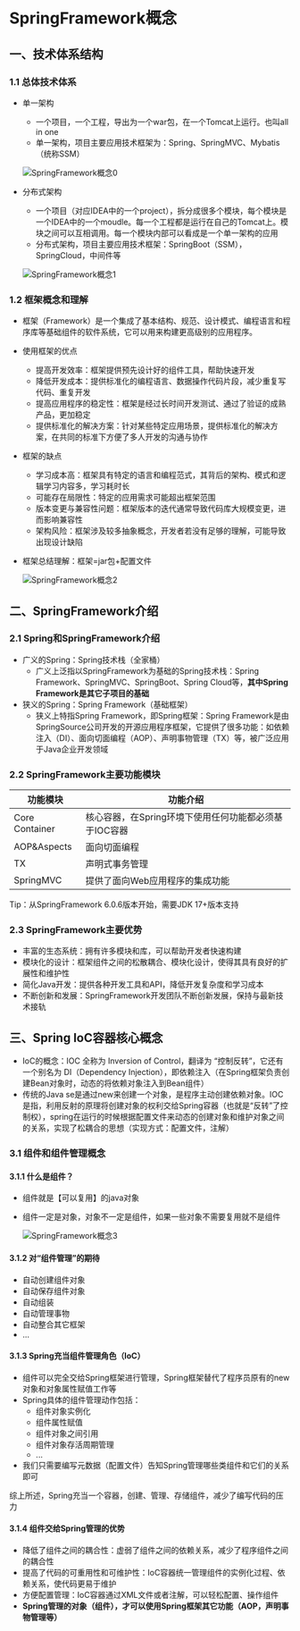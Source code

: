 # SpringFramework概念

## 一、技术体系结构

### 1.1 总体技术体系

* 单一架构
  * 一个项目，一个工程，导出为一个war包，在一个Tomcat上运行。也叫all in one
  * 单一架构，项目主要应用技术框架为：Spring、SpringMVC、Mybatis（统称SSM）
  
  ![SpringFramework概念0](image/SpringFramework概念/1710073490566.png)  

* 分布式架构
  * 一个项目（对应IDEA中的一个project），拆分成很多个模块，每个模块是一个IDEA中的一个moudle。每一个工程都是运行在自己的Tomcat上。模块之间可以互相调用。每一个模块内部可以看成是一个单一架构的应用
  * 分布式架构，项目主要应用技术框架：SpringBoot（SSM），SpringCloud，中间件等

  ![SpringFramework概念1](image/SpringFramework概念/1710073962954.png)  

### 1.2 框架概念和理解

* 框架（Framework）是一个集成了基本结构、规范、设计模式、编程语言和程序库等基础组件的软件系统，它可以用来构建更高级别的应用程序。
* 使用框架的优点
  * 提高开发效率：框架提供预先设计好的组件工具，帮助快速开发
  * 降低开发成本：提供标准化的编程语言、数据操作代码片段，减少重复写代码、重复开发
  * 提高应用程序的稳定性：框架是经过长时间开发测试、通过了验证的成熟产品，更加稳定
  * 提供标准化的解决方案：针对某些特定应用场景，提供标准化的解决方案，在共同的标准下方便了多人开发的沟通与协作
* 框架的缺点
  * 学习成本高：框架具有特定的语言和编程范式，其背后的架构、模式和逻辑学习内容多，学习耗时长
  * 可能存在局限性：特定的应用需求可能超出框架范围
  * 版本变更与兼容性问题：框架版本的迭代通常导致代码库大规模变更，进而影响兼容性
  * 架构风险：框架涉及较多抽象概念，开发者若没有足够的理解，可能导致出现设计缺陷
* 框架总结理解：框架=jar包+配置文件

  ![SpringFramework概念2](image/SpringFramework概念/1710075257441.png)

## 二、SpringFramework介绍

### 2.1 Spring和SpringFramework介绍

* 广义的Spring：Spring技术栈（全家桶）
  * 广义上泛指以SpringFramework为基础的Spring技术栈：Spring Framework、SpringMVC、SpringBoot、Spring Cloud等，**其中Spring Framework是其它子项目的基础**
* 狭义的Spring：Spring Framework（基础框架）
  * 狭义上特指Spring Framework，即Spring框架：Spring Framework是由SpringSource公司开发的开源应用程序框架，它提供了很多功能：如依赖注入（DI）、面向切面编程（AOP）、声明事物管理（TX）等，被广泛应用于Java企业开发领域

### 2.2 SpringFramework主要功能模块

|功能模块|功能介绍|
|-|-|
|Core Container|核心容器，在Spring环境下使用任何功能都必须基于IOC容器|
|AOP&Aspects|面向切面编程|
|TX|声明式事务管理|
|SpringMVC|提供了面向Web应用程序的集成功能|

Tip：从SpringFramework 6.0.6版本开始，需要JDK 17+版本支持

### 2.3 SpringFramework主要优势

* 丰富的生态系统：拥有许多模块和库，可以帮助开发者快速构建
* 模块化的设计：框架组件之间的松散耦合、模块化设计，使得其具有良好的扩展性和维护性
* 简化Java开发：提供各种开发工具和API，降低开发复杂度和学习成本
* 不断创新和发展：SpringFramework开发团队不断创新发展，保持与最新技术接轨

## 三、Spring IoC容器核心概念

* IoC的概念：IOC 全称为 Inversion of Control，翻译为 “控制反转”，它还有一个别名为 DI（Dependency Injection），即依赖注入（在Spring框架负责创建Bean对象时，动态的将依赖对象注入到Bean组件）
* 传统的Java se是通过new来创建一个对象，是程序主动创建依赖对象。IOC是指，利用反射的原理将创建对象的权利交给Spring容器（也就是“反转”了控制权），spring在运行的时候根据配置文件来动态的创建对象和维护对象之间的关系，实现了松耦合的思想（实现方式：配置文件，注解）

### 3.1 组件和组件管理概念

#### 3.1.1 什么是组件？
  
* 组件就是【可以复用】的java对象
* 组件一定是对象，对象不一定是组件，如果一些对象不需要复用就不是组件

  ![SpringFramework概念3](image/SpringFramework%E6%A6%82%E5%BF%B5/1710078021188.png)

#### 3.1.2 对“组件管理”的期待

* 自动创建组件对象
* 自动保存组件对象
* 自动组装
* 自动管理事物
* 自动整合其它框架
* ...

#### 3.1.3 Spring充当组件管理角色（IoC）

* 组件可以完全交给Spring框架进行管理，Spring框架替代了程序员原有的new对象和对象属性赋值工作等
* Spring具体的组件管理动作包括：
  * 组件对象实例化
  * 组件属性赋值
  * 组件对象之间引用
  * 组件对象存活周期管理
  * ...
* 我们只需要编写元数据（配置文件）告知Spring管理哪些类组件和它们的关系即可

综上所述，Spring充当一个容器，创建、管理、存储组件，减少了编写代码的压力

#### 3.1.4 组件交给Spring管理的优势

* 降低了组件之间的耦合性：虚弱了组件之间的依赖关系，减少了程序组件之间的耦合性
* 提高了代码的可重用性和可维护性：IoC容器统一管理组件的实例化过程、依赖关系，使代码更易于维护
* 方便配置管理：IoC容器通过XML文件或者注解，可以轻松配置、操作组件
* **Spring管理的对象（组件），才可以使用Spring框架其它功能（AOP，声明事物管理等）**
